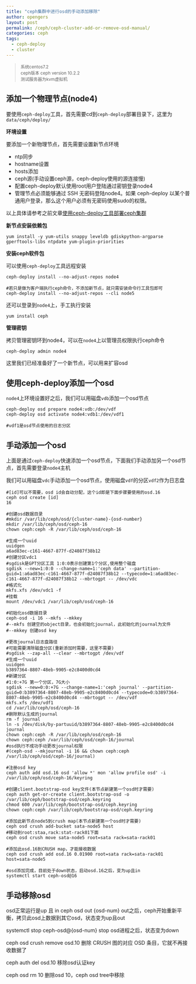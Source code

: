 ```yaml
---
title: "ceph集群中进行osd的手动添加移除"
author: opengers
layout: post
permalink: /ceph/ceph-cluster-add-or-remove-osd-manual/
categories: ceph
tags:
  - ceph-deploy
  - cluster
---
```


><small>系统centos7.2    
ceph版本 ceph version 10.2.2   
测试服务器为kvm虚拟机</small>

## 添加一个物理节点(node4)   

要使用`ceph-deploy`工具，首先需要cd到`ceph-deploy`部署目录下，这里为`data/ceph/deploy/`  

**环境设置**  

要添加一个新物理节点，首先需要设置新节点环境   

* ntp同步
* hostname设置
* hosts添加
* ceph源(手动设置ceph源，ceph-deploy使用的源连接慢)
* 配置ceph-deploy默认使用root用户登陆通过密钥登录node4
* 管理节点必须能够通过 SSH 无密码登陆node4。如果 ceph-deploy 以某个普通用户登录，那么这个用户必须有无密码使用sudo的权限。

以上具体请参考之前文章[使用ceph-deploy工具部署ceph集群](http://www.isjian.com/ceph/ceph-deploy-ceph-storage-cluster/)

**新节点安装依赖包**  

``` shell
yum install -y yum-utils snappy leveldb gdiskpython-argparse gperftools-libs ntpdate yum-plugin-priorities
```

**安装ceph软件包**

可以使用`ceph-deploy`工具远程安装 

``` shell
ceph-deploy install --no-adjust-repos node4

#若只是做为客户端执行ceph命令，不添加新节点，就只需安装命令行工具包即可
ceph-deploy install --no-adjust-repos --cli node5
```

还可以登录到`node4`上，手工执行安装   

``` shell
yum install ceph
```

**管理密钥**  

拷贝管理密钥环到node4，可以在`node4`上以管理员权限执行ceph命令  

``` shell
ceph-deploy admin node4
```

这里我们已经准备好了一个新节点，可以用来扩容osd  

## 使用ceph-deploy添加一个osd  

`node4`上环境设置好之后，我们可以用磁盘`vdb`添加一个osd节点    

``` shell
ceph-deploy osd prepare node4:vdb:/dev/vdf
ceph-deploy osd activate node4:vdb1:/dev/vdf1

#vdf1是osd节点使用的日志分区
```

## 手动添加一个osd

上面是通过`ceph-deploy`快速添加一个osd节点，下面我们手动添加另一个osd节点，首先需要登录`node4`主机   

我们可以用磁盘`vdc`手动添加一个osd节点，使用磁盘`vdf`的分区`vdf2`作为日志盘    

``` shell
#[id]可以不需要，osd id会自动分配，这个id即是下面步骤要使用的osd.16
ceph osd create [id]
16

#创建osd数据目录
#mkdir /var/lib/ceph/osd/{cluster-name}-{osd-number}
mkdir /var/lib/ceph/osd/ceph-16
chown ceph:ceph -R /var/lib/ceph/osd/ceph-16

#生成一个uuid
uuidgen
a6ad83ec-c161-4667-877f-d24087f38b12
#创建分区vdc1
#sgdisk是GPT分区工具 1:0:0表示创建第1个分区,使用整个磁盘
sgdisk --new=1:0:0 --change-name=1:'ceph data' --partition-guid=1:a6ad83ec-c161-4667-877f-d24087f38b12 --typecode=1:a6ad83ec-c161-4667-877f-d24087f38b12 --mbrtogpt -- /dev/vdc
#格式化
mkfs.xfs /dev/vdc1 -f
#挂载
mount /dev/vdc1 /var/lib/ceph/osd/ceph-16

#初始化osd数据目录
ceph-osd -i 16 --mkfs --mkkey
#--mkfs 创建空的object目录，也会初始化journal，此初始化的journal为文件
#--mkkey 创建osd key

#更改journal日志盘路径
#可能需要清除磁盘分区(重新添加时需要，这里不需要)
#sgdisk --zap-all --clear --mbrtogpt /dev/vdf
#生成一个uuid
uuidgen
b3897364-8807-48eb-9905-e2c8400d0cd4
#新建分区
#1:0:+7G 第一个分区，7G大小
sgdisk --new=0:0:+7G --change-name=1:'ceph journal' --partition-guid=0:b3897364-8807-48eb-9905-e2c8400d0cd4 --typecode=0:b3897364-8807-48eb-9905-e2c8400d0cd4 --mbrtogpt -- /dev/vdf
mkfs.xfs /dev/vdf1
cd /var/lib/ceph/osd/ceph-16
#删除默认生成的journal
rm -f journal
ln -s /dev/disk/by-partuuid/b3897364-8807-48eb-9905-e2c8400d0cd4 journal
chown ceph:ceph -R /var/lib/ceph/osd/ceph-16
chown ceph:ceph /var/lib/ceph/osd/ceph-16/journal
#osd执行不成功手动更改journal权限
#(ceph-osd --mkjournal -i 16 && chown ceph:ceph /var/lib/ceph/osd/ceph-16/journal)

#注册osd key
ceph auth add osd.16 osd 'allow *' mon 'allow profile osd' -i /var/lib/ceph/osd/ceph-16/keyring

#创建client.bootstrap-osd key文件(本节点新建第一个osd时才需要)
ceph auth get-or-create client.bootstrap-osd -o /var/lib/ceph/bootstrap-osd/ceph.keyring
chmod 600 /var/lib/ceph/bootstrap-osd/ceph.keyring
chown ceph:ceph /var/lib/ceph/bootstrap-osd/ceph.keyring

#添加此新节点node5到crush map(本节点新建第一个osd时才需要)
ceph osd crush add-bucket sata-node5 host
#移动到root:staa,rack:stat-rack01下面
ceph osd crush move sata-node5 root=sata rack=sata-rack01

#添加此osd.16到CRUSH map，才能接收数据
ceph osd crush add osd.16 0.01900 root=sata rack=sata-rack01 host=sata-node5

#osd添加完成，目前处于down状态，启动osd.16之后，变为up且in
systemctl start ceph-osd@16
```

## 手动移除osd  
osd正常运行是up 且 in
ceph osd out {osd-num}
out之后，ceph开始重新平衡，拷贝此osd上数据到其它osd，状态变为up且out

systemctl stop ceph-osd@{osd-num}
stop osd进程之后，状态变为down

ceph osd crush remove osd.10
删除 CRUSH 图的对应 OSD 条目，它就不再接收数据了

ceph auth del osd.10
移除osd认证key

ceph osd rm 10
删除osd 10，ceph osd tree中移除 